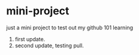 # mini-project

just a mini project to test out my github 101 learning

1. first update.
2. second update, testing pull.
